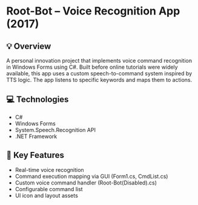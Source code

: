 # Root-Bot – Voice Recognition App (2017)

## 💡 Overview
A personal innovation project that implements voice command recognition in Windows Forms using C#. Built before online tutorials were widely available, this app uses a custom speech-to-command system inspired by TTS logic. The app listens to specific keywords and maps them to actions.

## 💻 Technologies
- C#
- Windows Forms
- System.Speech.Recognition API
- .NET Framework

## 📂 Key Features
- Real-time voice recognition
- Command execution mapping via GUI (Form1.cs, CmdList.cs)
- Custom voice command handler (Root-Bot(Disabled).cs)
- Configurable command list
- UI icon and layout assets

